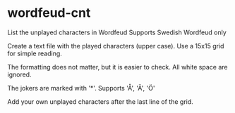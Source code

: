 # wordfeud-cnt
List the unplayed characters in Wordfeud
Supports Swedish Wordfeud only

Create a text file with the played characters (upper case).
Use a 15x15 grid for simple reading.

The formatting does not matter, but it is easier to check.
All white space are ignored.

The jokers are marked with '*'.
Supports 'Å', 'Ä', 'Ö'

Add your own unplayed characters after the last line of the grid.
